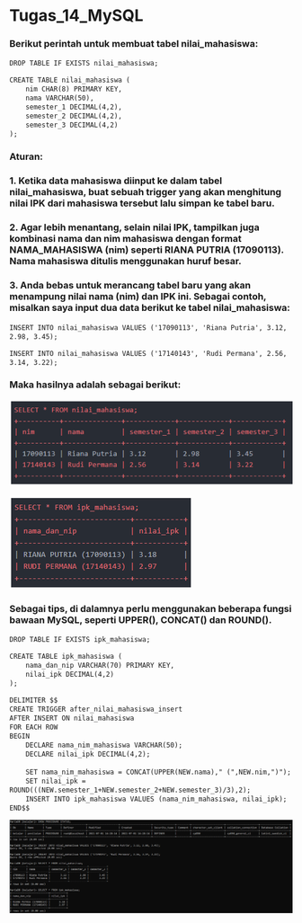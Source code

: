 # Tugas_14_MySQL

### Berikut perintah untuk membuat tabel nilai_mahasiswa:

```mysql
DROP TABLE IF EXISTS nilai_mahasiswa;
```

```mysql
CREATE TABLE nilai_mahasiswa ( 
	nim CHAR(8) PRIMARY KEY, 
	nama VARCHAR(50), 
	semester_1 DECIMAL(4,2), 
	semester_2 DECIMAL(4,2), 
	semester_3 DECIMAL(4,2) 
);
```

### Aturan:
### 1. Ketika data mahasiswa diinput ke dalam tabel nilai_mahasiswa, buat sebuah trigger yang akan menghitung nilai IPK dari mahasiswa tersebut lalu simpan ke tabel baru.
### 2. Agar lebih menantang, selain nilai IPK, tampilkan juga kombinasi nama dan nim mahasiswa dengan format NAMA_MAHASISWA (nim) seperti RIANA PUTRIA (17090113). Nama mahasiswa ditulis menggunakan huruf besar.
### 3. Anda bebas untuk merancang tabel baru yang akan menampung nilai nama (nim) dan IPK ini. Sebagai contoh, misalkan saya input dua data berikut ke tabel nilai_mahasiswa:
```mysql
INSERT INTO nilai_mahasiswa VALUES ('17090113', 'Riana Putria', 3.12, 2.98, 3.45);
```

```mysql
INSERT INTO nilai_mahasiswa VALUES ('17140143', 'Rudi Permana', 2.56, 3.14, 3.22);
```

### Maka hasilnya adalah sebagai berikut:
![nilai_mahasiswa](nilai_mahasiswa.PNG)

![ipk_mahasiswa](ipk_mahasiswa.PNG)

### Sebagai **tips**, di dalamnya perlu menggunakan beberapa fungsi bawaan MySQL, seperti UPPER(), CONCAT() dan ROUND().

```mysql
DROP TABLE IF EXISTS ipk_mahasiswa;
```

```mysql
CREATE TABLE ipk_mahasiswa ( 
	nama_dan_nip VARCHAR(70) PRIMARY KEY, 
	nilai_ipk DECIMAL(4,2)
);
```

```mysql
DELIMITER $$
CREATE TRIGGER after_nilai_mahasiswa_insert 
AFTER INSERT ON nilai_mahasiswa 
FOR EACH ROW 
BEGIN 
	DECLARE nama_nim_mahasiswa VARCHAR(50); 
	DECLARE nilai_ipk DECIMAL(4,2); 

	SET nama_nim_mahasiswa = CONCAT(UPPER(NEW.nama)," (",NEW.nim,")"); 
	SET nilai_ipk = ROUND(((NEW.semester_1+NEW.semester_2+NEW.semester_3)/3),2); 
	INSERT INTO ipk_mahasiswa VALUES (nama_nim_mahasiswa, nilai_ipk); 
END$$ 
```

![HasilAkhir](HasilAkhir.PNG)
